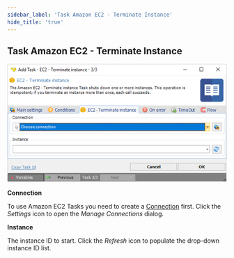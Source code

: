 ```yaml
---
sidebar_label: 'Task Amazon EC2 - Terminate Instance'
hide_title: 'true'
---
```


## Task Amazon EC2 - Terminate Instance

![](../../../../../static/img/taskamazonec2terminateinstance.png)

**Connection**

To use Amazon EC2 Tasks you need to create a [Connection](../../global-connections) first. Click the *Settings* icon to open the *Manage Connections* dialog.
 
**Instance**

The instance ID to start. Click the *Refresh* icon to populate the drop-down instance ID list.